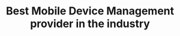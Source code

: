 ---
############################ Banner ##################################
custom_title_enabled: true
custom_title_value: " Best Mobile Device Management provider in the industry"
layout : "mdm"
title: "Best Mobile Device Management provider in the industry"
description: "The only solution you will need to manage all the devices under one roof is our Mobile Device Management. Our solution ensures that all your needs are met from sharing the corporate data securely to remotely troubleshooting devices with unattended access. Our solution is stunning when you need to wipe corporate data from jailbroken devices."
keywords : [Mobile Device Management,Best MDM software,MDM software,BYOD ]
       ############################ OG tags #################################
locale: "en_US"
type: "website"
ogtitle: "Best Mobile Device Management provider in the industry" 
ogdescription: "The only solution you will need to manage all the devices under one roof is our Mobile Device Management. Our solution ensures that all your needs are met from sharing the corporate data securely to remotely troubleshooting devices with unattended access. Our solution is stunning when you need to wipe corporate data from jailbroken devices."   
link: "https://www.spritle.com/mdm/"
site_name: "Spritle Software"
Ogimage: "https://www.spritle.com/mdm-images/Devices.webp.pagespeed.ce.WkfbS_QTE-.webp" 
alt: "Best Mobile Device Management provider in the industry" 

########################### Twitter #################################
twitter_card: "summary_large_image"
twitter_title: "Best Mobile Device Management Company in the industry"  
twitter_description: "The only solution you will need to manage all the devices under one roof is our Mobile Device Management. Our solution ensures that all your needs are met from sharing the corporate data securely to remotely troubleshooting devices with unattended access. Our solution is stunning when you need to wipe corporate data from jailbroken devices."
twitter_creater: "@spritlesoftware"
twitter_image: "https://www.spritle.com/mdm-images/Device.webp.pagespeed.ce.WkfbS_QTE-.webp" 
Islanding: true
custom_footer: "The rest of the world isn’t going to wait for you to keep up with the **ever-evolving future** so what’s stopping you?"
custom_button: true
formlink : "mdm"
labels : "hi"
banner:
  enable : true
  title : "**Pioneers in Mobile Device Management!**"
  banner_heading:
  - "**Pioneers in Mobile Device Management!**"
  contents : "Our Mobile device Management solution supports you in managing and controlling all the devices in your workplace. Provide a safe and secure digital workplace while ensuring productivity."
  image: "images/mdm-images/Meeting-pana.png"
  alt : "Pioneers in Mobile Device Management"

  button:
    enable: true
    button_label: "Talk to our Experts!"
    
collect_info:
  title: "Have a project in mind?"
  button_name: "Submit"
  link: "thankyouenquiry"
  details_textarea_title: "Have Somthing to say to us?*"
  form_name: "Project requirment"
  pagename: "MDM"

verticals:
  title : "How We Manage Your Digital Devices!"
  description : "Meet one of the Best Mobile Device Management Companies in the Industry."
  layout : "services"
  draft : false
  services:
  - name : "Adaptable"
    color : "#F3FCFD"
    contents : "Our solutions can be integrated with an existing helpdesk application, which reduces the burden."


  - name : "Improve Efficiency"
    color : "#FFFCF4"
    contents : "The efficiency of devices as well as employees is improved by implementing restrictions."

  - name : "Accessibility"
    color : "#FFF4F4"
    contents : "Ensure no corporate data is shared anywhere without the authorization of IT administrators."


############################## about us ################################
about_us:
  enable : true
  title : "Ensure Productivity and Security!" 
  image : "images/mdm-images/Design-stats-pana.png"
  alt: "Ensure Productivity and Security"
  contents : ""
  bulletpoints:
    - "Get a view and track all the activities performed by all the users on the dashboard." 
    - "Give the IT administrator the ability to detect troubles and take the necessary corrective action."
    - "Lock a device from using particular applications, functions, and even hardware buttons."
    - "Blacklist websites which are malicious and causes damage to devices."
  button:
    enable: true
    button_label: "Checkout our projects!"
collect:
    title: "Fill out to view our projects!"
    button_name: "Submit"
    pagename: "Downloaded pdf from MDM"
  
    

    
  

section2:
  description: "asd ad asDA dASD"
  enable : true
  title : "**Secure your devices with our MDM!**"
  image : "images/mdm-images/Security-cuate.png"
  alt: "Secure your devices with our MDM"
  bulletpoints:
    - "Our MDM offers security controls that can keep data secured and prevent corporate data leakage." 
    - "Restrict users from copying, pasting, and taking screenshots of any work-related data while using personal devices."
    - "Remotely wipe or factory reset device to prevent corporate data from being lost or theft."
  button:
    enable: true
    button_label: "Click to get started!"
    
collect_info:
  title: "Have a project in mind?"
  button_name: "Submit"
  link: "thankyouenquiry"
  details_textarea_title: "Have Somthing to say to us?*"
  form_name: "Project requirment"
  pagename: "MDM"

section3:
  description: "asd ad asDA dASD"
  enable : true
  title : "**Manage devices with One Click!**"
  image : "images/mdm-images/Multi-device-targeting-rafiki.png"
  alt: "Manage devices with One Click"
  bulletpoints:
    - "Control any devices, be it BYOD (Bring Your Own Device) or COPE (Corporate Owned Personally Enabled) devices, rugged mobile devices, smartphones, laptops, computers, etc." 
    - "Ensure zero-touch application & content distribution via groups created based on their operations."
    - "Receive updates on applications and operating systems of all the managed devices."
  button:
    enable: true
    button_label: "Get in Touch!"
collect_info:
  title: "Have a project in mind?"
  button_name: "Submit"
  link: "thankyouenquiry"
  details_textarea_title: "Have Somthing to say to us?*"
  form_name: "Project requirment"
  pagename: "MDM"


faq:
  question1: "What is Mobile Device Management(MDM)?"
  answer1: "Mobile Device Management is a tool that allows you to manage, view, and take control of all the devices such as smartphones, laptops, etc."
  question2: "What are the benefits of  MDM?"
  answer2: "MDM here offers you complete control of all devices regardless of unattended access. It allows you to lock down devices, applications and customize anything in a device which ensures the efficiency of devices and Employees."
  question3: "What are the features of MDM?"
  answer3: 
  bulletpoints:
     - "Device Management"
     - "App Management"
     - "Email Management"
     - "Kiosk Mode"
     - "Email Management"
     - "Content Management"
     - "Audits & Reports"
     - "Rugged Device Management"

  
---
